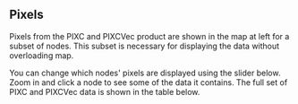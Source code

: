 ## Pixels

Pixels from the PIXC and PIXCVec product are shown in the map at left for a subset of nodes. This subset is necessary for displaying the data without overloading map.

You can change which nodes' pixels are displayed using the slider below. Zoom in and click a node to see some of the data it contains. The full set of PIXC and PIXCVec data is shown in the table below.

